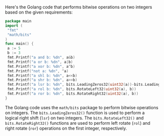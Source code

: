 Here's the Golang code that performs bitwise operations on two integers based on the given requirements:
```go
package main
import (
 "fmt"
 "math/bits"
)
func main() {
 a := 5
 b := 3
 fmt.Printf("a and b: %dn", a&b)
 fmt.Printf("a or b: %dn", a|b)
 fmt.Printf("a xor b: %dn", a^b)
 fmt.Printf("not a: %dn", ^a)
 fmt.Printf("a shl b: %dn", a<<b)
 fmt.Printf("a shr b: %dn", a>>b)
 fmt.Printf("a lsr b: %dn", bits.LeadingZeros32(uint32(a))-bits.LeadingZeros32(uint32(b)))
 fmt.Printf("a rol b: %dn", bits.RotateLeft32(uint32(a), b))
 fmt.Printf("a ror b: %dn", bits.RotateRight32(uint32(a), b))
}
```
The Golang code uses the `math/bits` package to perform bitwise operations on integers. The `bits.LeadingZeros32()` function is used to perform a logical right shift (`lsr`) on two integers. The `bits.RotateLeft32()` and `bits.RotateRight32()` functions are used to perform left rotate (`rol`) and right rotate (`ror`) operations on the first integer, respectively.

